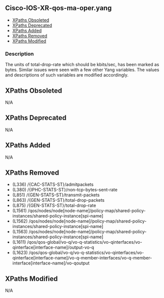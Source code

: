 ## Cisco-IOS-XR-qos-ma-oper.yang

- [XPaths Obsoleted](#xpaths-obsoleted)
- [XPaths Deprecated](#xpaths-deprecated)
- [XPaths Added](#xpaths-added)
- [XPaths Removed](#xpaths-removed)
- [XPaths Modified](#xpaths-modified)

### Description

The units of total-drop-rate which should be kbits/sec, has been marked as bytes. Similar issues were seen with a few other Yang variables. The values and descriptions of such variables are modified accordingly.

## XPaths Obsoleted

N/A

## XPaths Deprecated

N/A

## XPaths Added

N/A

## XPaths Removed

- (L336)	/{CAC-STATS-ST}/admitpackets
- (L380)	/{IPHC-STATS-ST}/non-tcp-bytes-sent-rate
- (L851)	/{GEN-STATS-ST}/transmit-packets
- (L863)	/{GEN-STATS-ST}/total-drop-packets
- (L875)	/{GEN-STATS-ST}/total-drop-rate
- (L1561)	/qos/nodes/node[node-name]/policy-map/shared-policy-instances/shared-policy-instance[spi-name]
- (L1562)	/qos/nodes/node[node-name]/policy-map/shared-policy-instances/shared-policy-instance[spi-name]
- (L1563)	/qos/nodes/node[node-name]/policy-map/shared-policy-instances/shared-policy-instance[spi-name]
- (L1611)	/qos/qos-global/vo-q/vo-q-statistics/vo-qinterfaces/vo-qinterface[interface-name]/output-vo-q
- (L1623)	/qos/qos-global/vo-q/vo-q-statistics/vo-qinterfaces/vo-qinterface[interface-name]/vo-q-member-interfaces/vo-q-member-interface[interface-name]/vo-qoutput

## XPaths Modified

N/A

